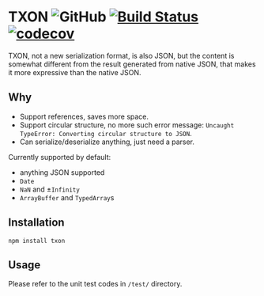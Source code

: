 # TXON ![GitHub](https://img.shields.io/github/license/y1j2x34/txon.svg?style=social) [![Build Status](https://travis-ci.org/y1j2x34/txon.svg?branch=master)](https://travis-ci.org/y1j2x34/txon) [![codecov](https://codecov.io/gh/y1j2x34/txon/branch/master/graph/badge.svg)](https://codecov.io/gh/y1j2x34/txon)

TXON, not a new serialization format, is also JSON, but the content is somewhat different from the result generated from native JSON, that makes it more expressive than the native JSON.

## Why

- Support references, saves more space.
- Support circular structure, no more such error message: `Uncaught TypeError: Converting circular structure to JSON`.
- Can serialize/deserialize anything, just need a parser.

Currently supported by default:

- anything JSON supported
- `Date`
- `NaN` and ±`Infinity`
- `ArrayBuffer` and `TypedArray`s

## Installation

`npm install txon`

## Usage

Please refer to the unit test codes in `/test/` directory.
